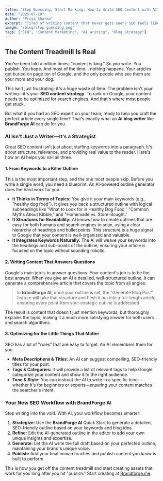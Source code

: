 ```yaml
---
title: "Stop Guessing, Start Ranking: How to Write SEO Content with AI"
date: "2025-07-10"
author: "Priya Sharma"
excerpt: "Tired of writing content that never gets seen? SEO feels like a dark art, but an AI blog writer can be your guiding light. Learn how to use AI to create blog posts that Google and your readers will love."
image: "/blog/stop guessing.png"
tags: ["SEO", "Content Marketing", "AI Writing", "Blog Strategy"]
---
```


## The Content Treadmill Is Real

You've been told a million times: "content is king." So you write. You publish. You hope. And most of the time... nothing happens. Your articles get buried on page ten of Google, and the only people who see them are your mom and your dog.

This isn't just frustrating; it's a huge waste of time. The problem isn't your writing—it's your **SEO content strategy**. To rank on Google, your content needs to be optimized for search engines. And that's where most people get stuck.

But what if you had an SEO expert on your team, ready to help you craft the perfect article every single time? That's exactly what an **AI blog writer** like **BrandForge AI** can do for you.

### AI Isn't Just a Writer—It's a Strategist

Great SEO content isn't just about stuffing keywords into a paragraph. It's about structure, relevance, and providing real value to the reader. Here's how an AI helps you nail all three.

#### 1. From Keywords to a Killer Outline

This is the most important step, and the one most people skip. Before you write a single word, you need a blueprint. An AI-powered outline generator does the hard work for you.

-   **It Thinks in Terms of Topics:** You give it your main keywords (e.g., "healthy dog food"). It gives you back a structured outline with logical subheadings like "What to Look for in Healthy Dog Food," "Common Myths About Kibble," and "Homemade vs. Store-Bought."
-   **It Structures for Readability:** AI knows how to create outlines that are easy for both humans and search engines to scan, using a clear hierarchy of headings and bullet points. This structure is a huge signal to Google that your content is well-organized and valuable.
-   **It Integrates Keywords Naturally:** The AI will weave your keywords into the headings and sub-points of the outline, ensuring your article is focused on the topic without sounding robotic.

#### 2. Writing Content That Answers Questions

Google's main job is to answer questions. Your content's job is to be the best answer. When you give an AI a detailed, well-structured outline, it can generate a comprehensive article that covers the topic from all angles.

> In **BrandForge AI**, once your outline is set, the "Generate Blog Post" feature will take that structure and flesh it out into a full-length article, ensuring every point from your strategic outline is addressed.

The result is content that doesn't just mention keywords, but thoroughly explains the topic, making it a much more satisfying answer for both users and search algorithms.

#### 3. Optimizing for the Little Things That Matter

SEO has a lot of "rules" that are easy to forget. An AI remembers them for you.

-   **Meta Descriptions & Titles:** An AI can suggest compelling, SEO-friendly titles for your post.
-   **Tags & Categories:** It will provide a list of relevant tags to help Google categorize your content and show it to the right audience.
-   **Tone & Style:** You can instruct the AI to write in a specific tone—whether it's for beginners or experts—ensuring your content matches the searcher's intent.

### Your New SEO Workflow with BrandForge AI

Stop writing into the void. With AI, your workflow becomes smarter:

1.  **Strategize:** Use the **BrandForge AI** Quick Start to generate a detailed, SEO-friendly outline based on your keywords and blog idea.
2.  **Refine:** Edit the AI-generated outline in the editor to add your own unique insights and expertise.
3.  **Generate:** Let the AI write the full draft based on your perfected outline, maintaining your brand's unique voice.
4.  **Publish:** Add your final human touches and publish content you *know* is built to perform.

This is how you get off the content treadmill and start creating assets that work for you long after you hit "publish." Start creating at [Brandforge.me](/signup).